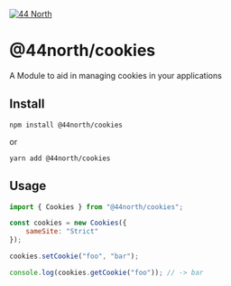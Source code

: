 [![44 North](https://res.cloudinary.com/fortyfournorth/image/upload/v1644103323/44North/ReadmeFileBanner_ixvgvr.jpg)](https://fortyfournorth.ca)

# @44north/cookies

A Module to aid in managing cookies in your applications

## Install

```
npm install @44north/cookies
```

or

```
yarn add @44north/cookies
```

## Usage

```js
import { Cookies } from "@44north/cookies";

const cookies = new Cookies({
    sameSite: "Strict"
});

cookies.setCookie("foo", "bar");

console.log(cookies.getCookie("foo")); // -> bar
```
